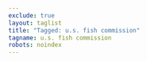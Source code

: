 ```yaml
---
exclude: true
layout: taglist
title: "Tagged: u.s. fish commission"
tagname: u.s. fish commission
robots: noindex
---
```

